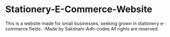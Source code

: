 # Stationery-E-Commerce-Website
This is a website made for small businesses, seeking grown in stationery e-commerce fields.
-Made by Saksham-Adh-codes
All rights are reserved.
